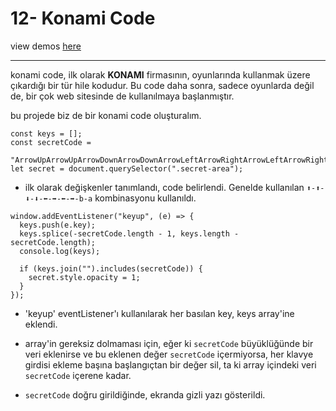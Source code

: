# 12- Konami Code

view demos [here](https://bayirdan.github.io/javascript30/12-konami-code/index.html)

---

konami code, ilk olarak **KONAMI** firmasının, oyunlarında kullanmak üzere çıkardığı bir tür hile kodudur. Bu code daha sonra, sadece oyunlarda değil de, bir çok web sitesinde de kullanılmaya başlanmıştır.

bu projede biz de bir konami code oluşturalım.

```
const keys = [];
const secretCode =
  "ArrowUpArrowUpArrowDownArrowDownArrowLeftArrowRightArrowLeftArrowRightba";
let secret = document.querySelector(".secret-area");
```

- ilk olarak değişkenler tanımlandı, code belirlendi. Genelde kullanılan `⬆️-⬆️-⬇️-⬇️-⬅️-➡️-⬅️-➡️-b-a` kombinasyonu kullanıldı.

```
window.addEventListener("keyup", (e) => {
  keys.push(e.key);
  keys.splice(-secretCode.length - 1, keys.length - secretCode.length);
  console.log(keys);

  if (keys.join("").includes(secretCode)) {
    secret.style.opacity = 1;
  }
});
```

- 'keyup' eventListener'ı kullanılarak her basılan key, keys array'ine eklendi.

- array'in gereksiz dolmaması için, eğer ki `secretCode` büyüklüğünde bir veri eklenirse ve bu eklenen değer `secretCode` içermiyorsa, her klavye girdisi ekleme başına başlangıçtan bir değer sil, ta ki array içindeki veri `secretCode` içerene kadar.

- `secretCode` doğru girildiğinde, ekranda gizli yazı gösterildi.
